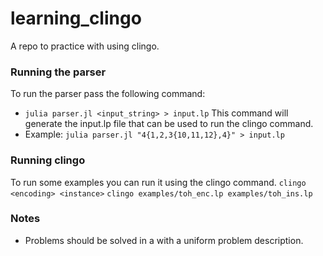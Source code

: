 # learning_clingo
A repo to practice with using clingo.

### Running the parser 
To run the parser pass the following command:
- ```julia parser.jl <input_string> > input.lp```
This command will generate the input.lp file that can be used to run the clingo command.
- Example: 
```julia parser.jl "4{1,2,3{10,11,12},4}" > input.lp```

### Running clingo
To run some examples you can run it using the clingo command. 
```clingo <encoding> <instance>```
```clingo examples/toh_enc.lp examples/toh_ins.lp```
### Notes
- Problems should be solved in a with a uniform problem description. 